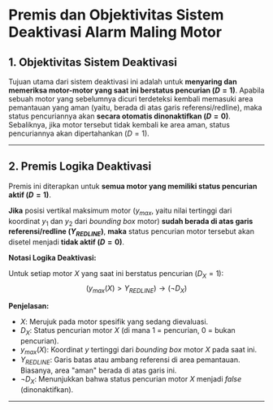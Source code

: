 
# Premis dan Objektivitas Sistem Deaktivasi Alarm Maling Motor


## 1. Objektivitas Sistem Deaktivasi

Tujuan utama dari sistem deaktivasi ini adalah untuk **menyaring dan memeriksa motor-motor yang saat ini berstatus pencurian ($D=1$)**. Apabila sebuah motor yang sebelumnya dicuri terdeteksi kembali memasuki area pemantauan yang aman (yaitu, berada di atas garis referensi/redline), maka status pencuriannya akan **secara otomatis dinonaktifkan ($D=0$)**. Sebaliknya, jika motor tersebut tidak kembali ke area aman, status pencuriannya akan dipertahankan ($D=1$).

---

## 2. Premis Logika Deaktivasi

Premis ini diterapkan untuk **semua motor yang memiliki status pencurian aktif ($D=1$)**.

**Jika** posisi vertikal maksimum motor ($y_{max}$, yaitu nilai tertinggi dari koordinat $y_1$ dan $y_2$ dari *bounding box* motor) **sudah berada di atas garis referensi/redline ($Y_{REDLINE}$)**, **maka** status pencurian motor tersebut akan disetel menjadi **tidak aktif ($D=0$)**.

**Notasi Logika Deaktivasi:**

Untuk setiap motor $X$ yang saat ini berstatus pencurian ($D_X=1$):
$$(y_{max}(X) > Y_{REDLINE}) \to (\neg D_X)$$

**Penjelasan:**

* $X$: Merujuk pada motor spesifik yang sedang dievaluasi.
* $D_X$: Status pencurian motor $X$ (di mana $1$ = pencurian, $0$ = bukan pencurian).
* $y_{max}(X)$: Koordinat $y$ tertinggi dari *bounding box* motor $X$ pada saat ini.
* $Y_{REDLINE}$: Garis batas atau ambang referensi di area pemantauan. Biasanya, area "aman" berada di atas garis ini.
* $\neg D_X$: Menunjukkan bahwa status pencurian motor $X$ menjadi *false* (dinonaktifkan).

---